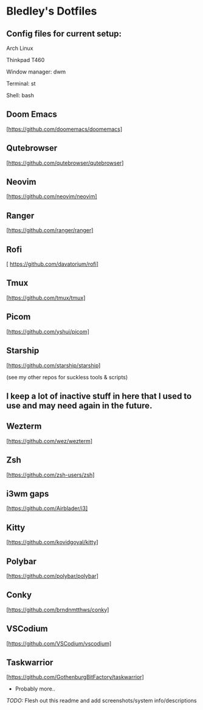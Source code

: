 # Bledley's Dotfiles

## Config files for current setup:

Arch Linux

Thinkpad T460

Window manager: dwm

Terminal: st 

Shell: bash

## Doom Emacs
[https://github.com/doomemacs/doomemacs]

## Qutebrowser
[https://github.com/qutebrowser/qutebrowser]

## Neovim
[https://github.com/neovim/neovim]

## Ranger
[https://github.com/ranger/ranger]

## Rofi
[ https://github.com/davatorium/rofi]

## Tmux
[https://github.com/tmux/tmux]

## Picom
[https://github.com/yshui/picom]

## Starship
[https://github.com/starship/starship]


(see my other repos for suckless tools & scripts)


## I keep a lot of inactive stuff in here that I used to use and may need again in the future. 


## Wezterm
[https://github.com/wez/wezterm]

## Zsh
[https://github.com/zsh-users/zsh]

## i3wm gaps
[https://github.com/Airblader/i3]

## Kitty
[https://github.com/kovidgoyal/kitty]

## Polybar
[https://github.com/polybar/polybar]

## Conky
[https://github.com/brndnmtthws/conky]

## VSCodium
[https://github.com/VSCodium/vscodium]

## Taskwarrior
[https://github.com/GothenburgBitFactory/taskwarrior]

+ Probably more..

*TODO:* Flesh out this readme and add screenshots/system info/descriptions
